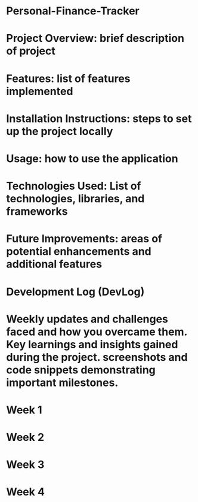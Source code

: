 # Personal-Finance-Tracker 
# Project Overview: brief description of project
# Features: list of features implemented
# Installation Instructions: steps to set up the project locally
# Usage: how to use the application
# Technologies Used: List of technologies, libraries, and frameworks
# Future Improvements: areas of potential enhancements and additional features

# Development Log (DevLog)
# Weekly updates and challenges faced and how you overcame them. Key learnings and insights gained during the project. screenshots and code snippets demonstrating important milestones.
# Week 1
# Week 2
# Week 3
# Week 4
